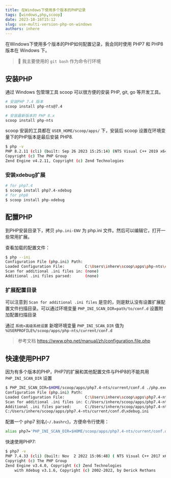 ```yaml
---
title: 在Windows下使用多个版本的PHP记录
tags: [windows,php,scoop]
date: 2023-10-16T15:12
slug: use-multi-version-php-on-windows
authors: inhere
---
```


在Windows下使用多个版本的PHP如何配置记录，我会同时使用 PHP7 和 PHP8版本在 Windows 下。

<!--truncate-->


> 📢 我主要使用的 `git bash` 作为命令行环境

## 安装PHP

通过 Windows 包管理工具 scoop 可以很方便的安装 PHP, git, go 等开发工具。

```bash
# 安装PHP 7.4 版本
scoop install php-nts@7.4

# 安装最新版本的 PHP 8.x
scoop install php-nts
```

scoop 安装的工具都在 `USER_HOME/scoop/apps/` 下，安装后 scoop 设置在环境变量下的PHP版本是最后安装 PHP8.

```bash
$ php -v
PHP 8.2.11 (cli) (built: Sep 26 2023 15:25:14) (NTS Visual C++ 2019 x64)
Copyright (c) The PHP Group
Zend Engine v4.2.11, Copyright (c) Zend Technologies
```

### 安装xdebug扩展

```bash
# for php7.4
$ scoop install php7.4-xdebug
# for php8
$ scoop install php-xdebug
```

## 配置PHP

到PHP安装目录下，拷贝 `php.ini-ENV` 为 php.ini 文件。然后可以编辑它，打开一些常用扩展。

查看加载的配置文件：

```bash
$ php --ini
Configuration File (php.ini) Path:
Loaded Configuration File:         C:\Users\inhere\scoop\apps\php-nts\current\php.ini
Scan for additional .ini files in: (none)
Additional .ini files parsed:      (none)

```

### 扩展配置目录

可以注意到 `Scan for additional .ini files` 是空的，则是默认没有设置扩展配置文件扫描目录。可以通过环境变量 `PHP_INI_SCAN_DIR=path/to/conf.d` 设置附加配置扫描目录

通过 `系统>高级系统设置` 新增环境变量 `PHP_INI_SCAN_DIR` 值为 `%USERPROFILE%/scoop/apps/php-nts/current/conf.d`

> 参考文档 https://www.php.net/manual/zh/configuration.file.php

## 快速使用PHP7

因为有多个版本的PHP，PHP7的扩展和其他配置文件与PHP8的不能共用 `PHP_INI_SCAN_DIR` 设置

```bash
$ PHP_INI_SCAN_DIR=$HOME/scoop/apps/php7.4-nts/current/conf.d ./php.exe --ini
Configuration File (php.ini) Path:
Loaded Configuration File:         C:\Users\inhere\scoop\apps\php7.4-nts\current\php.ini
Scan for additional .ini files in: C:/Users/inhere/scoop/apps/php7.4-nts/current/conf.d
Additional .ini files parsed:      C:/Users/inhere/scoop/apps/php7.4-nts/current/conf.d\extensions.ini,
C:/Users/inhere/scoop/apps/php7.4-nts/current/conf.d\xdebug.ini

```

配置一个 php7 别名(`~/.bashrc`)，方便命令行使用：

```bash
alias php7='PHP_INI_SCAN_DIR=$HOME/scoop/apps/php7.4-nts/current/conf.d $HOME/scoop/apps/php7.4-nts/current/php'
```

快速使用PHP7:

```bash
$ php7 -v
PHP 7.4.33 (cli) (built: Nov  2 2022 15:06:48) ( NTS Visual C++ 2017 x64 )
Copyright (c) The PHP Group
Zend Engine v3.4.0, Copyright (c) Zend Technologies
    with Xdebug v3.1.6, Copyright (c) 2002-2022, by Derick Rethans
```